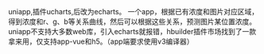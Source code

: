 uniapp,插件ucharts,后改为echarts。
一个app，根据已有浓度和图片对应区域，得到浓度和r、g、b等关系曲线，然后可以根据这些关系，预测图片某位置浓度。
uniapp不支持大多数web库，引入echarts就报错，hbuilder插件市场找到了一款拿来用，仅支持app-vue和h5。（app端要求使用v3编译器）
